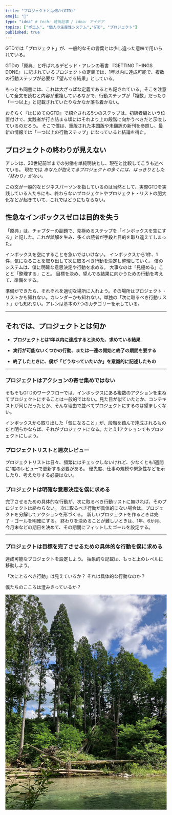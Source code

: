 ```yaml
---
title: "プロジェクトとは何か(GTD)"
emoji: "📂"
type: "idea" # tech: 技術記事 / idea: アイデア
topics: ["ポエム", "個人の生産性システム","GTD", "プロジェクト"]
published: true
---
```


GTDでは「プロジェクト」が、一般的なその言葉とは少し違った意味で用いられている。
<!--(2015-J70)-->
GTDの「原典」と呼ばれるデビッド・アレンの著書 『GETTING THINGS DONE』 に記されているプロジェクトの定義では、1年以内に達成可能で、複数の行動ステップが必要な「望んでる結果」としている。

もっとも同書には、これは大ざっぱな定義であるとも記されている。そこを注意して全文を読むと内容が重複しているなかで、行動ステップが「複数」だったり「一つ以上」と記載されていたりなかなか落ち着かない。
<!--(2015-J384)-->
おそらく『はじめてのGTD』で紹介される5つのステップは、初級者編という位置付けで、実践者が行き詰まる頃にはそれより上の段階に向かうべきだと示唆しているのだろう。
そこで僕は、重版された本国版や未翻訳の新刊を参照し、最新の情報では「一つ以上の行動ステップ」になっていると結論を得た。

## プロジェクトの終わりが見えない

アレンは、20世紀前半までの労働を単純明快とし、現在と比較してこうも述べている。
現在では *あなたが抱えてるプロジェクトの多くには、はっきりとした「終わり」がない。* 
<!--(2015-J29)-->
この文が一般的なビジネスパーソンを指しているのは当然として、実際GTDを実践している人たちにも、終わらないプロジェクトやプロジェクト・リストの肥大化などが起きていて、これではどうにもならない。

## 性急なインボックスゼロは目的を失う

「原典」は、チャプターの副題で、見極めるステップを「インボックスを空にする」と記した。これが誤解を生み、多くの読者が手段と目的を取り違えてしまった。

インボックスを空にすることを急いではいけない。
インボックスから1件、1件、気になることを取り出して次に取るべき行動を決定し整理していく。
僕のシステムは、僕に明確な意思決定や行動を求める。
大事なのは「見極める」ことと「整理する」こと。
目標を決め、望んでる結果に向かうための行動を考えて、準備をする。

準備ができたら、それぞれを適切な場所に入れよう。その場所はプロジェクト・リストかも知れない。カレンダーかも知れない。単独の「次に取るべき行動リスト」かも知れない。アレンは基本の7つのカテゴリーを示している。 <!--（2015-J200）-->

-----
## それでは、プロジェクトとは何か

- **プロジェクトとは1年以内に達成すると決めた、求めている結果**

- **実行が可能ないくつかの行動、または一連の開始と終了の期間を要する**

- **終了したときに、僕が「どうなっていたいか」を意識的に記述したもの**

-----
### プロジェクトはアクションの寄せ集めではない

そもそもGTDのワークフローでは、インボックスにある複数のアクションを束ねてプロジェクトにすることは一般的ではない。見た目が似ていたとか、コンテキストが同じだったとか、そんな理由で並べてプロジェクトにするのは望ましくない。

インボックスから取り出した「気になること」が、段階を踏んで達成されるものだと明らかならば、それがプロジェクトになる。たとえ1アクションでもプロジェクトにしよう。

### プロジェクトリストと週次レビュー

プロジェクトリストは日々、頻繁にはチェックしないけれど、少なくとも1週間に1度のレビューで更新する必要がある。
優先度、仕事の規模や緊急性などを示したり、考えたりする必要はない。


### プロジェクトは明確な意思決定を僕に求める

完了させるための具体的な行動が、次に取るべき行動リストに無ければ、そのプロジェクトは終わらない。
次に取るべき行動が具体的にない場合は、プロジェクトを分解してアクションを形づくる。
新しいプロジェクトを作るときは完了・ゴールを明確にする。
終わりを決めることが難しいときは、1年、6か月、今月末などの期日を決めて、その期間にフィットしたゴールを設定する。

-----
### プロジェクトは目標を完了させるための具体的な行動を僕に求める

達成可能なプロジェクトを設定しよう。
抽象的な記載は、もっと上のレベルに移動しよう。

「次にとるべき行動」は見えているか？
それは具体的な行動なのか？

僕たちのこころは澄みきっているか？

![](/images/is-yours-really-a-project/kawabeiwami.jpg)
<!-- 池の写真 -->
<!-- 17L -->
<!-- ## Multistep project or Multiple Action -->
<!-- 興味深いのが Multiple action と思っていた「複数のアクション」の記載は Multistep project だった。More than one action でも無かった。 -->
<!-- Multistep project ならば、複数のアクションではなく、「多角的なプロジェクト」や「段階的なプロジェクト」でも良い気がする。 -->